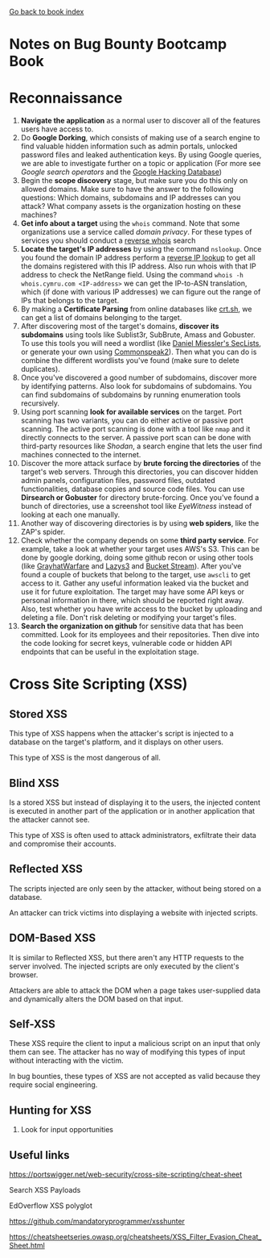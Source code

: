 [Go back to book index](index)

# Notes on Bug Bounty Bootcamp Book




# Reconnaissance

1. **Navigate the application** as a normal user to discover all of the features users have access to.
2. Do **Google Dorking**, which consists of making use of a search engine to find valuable hidden information such as admin portals, unlocked password files and leaked authentication keys. By using Google queries, we are able to investigate further on a topic or application (For more see *Google search operators* and the [Google Hacking Database](https://www.exploit-db.com/google-hacking-database))
3. Begin the **scope discovery** stage, but make sure you do this only on allowed domains. Make sure to have the answer to the following questions: Which domains, subdomains and IP addresses can you attack? What company assets is the organization hosting on these machines?
4. **Get info about a target** using the `whois` command. Note that some organizations use a service called *domain privacy*. For these types of services you should conduct a [reverse whois](https://viewdns.info/reversewhois) search
5. **Locate the target's IP addresses** by using the command `nslookup`. Once you found the domain IP address perform a [reverse IP lookup](https://viewdns.info/reverseip/) to get all the domains registered with this IP address. Also run whois with that IP address to check the NetRange field. Using the command `whois -h whois.cymru.com <IP-address>` we can get the IP-to-ASN translation, which (if done with various IP addresses) we can figure out the range of IPs that belongs to the target.
6. By making a **Certificate Parsing** from online databases like [crt.sh](crt.sh), we can get a list of domains belonging to the target.
7. After discovering most of the target's domains, **discover its subdomains** using tools like Sublist3r, SubBrute, Amass and Gobuster. To use this tools you will need a wordlist (like [Daniel Miessler's SecLists](https://github.com/danielmiessler/SecLists), or generate your own using [Commonspeak2](https://github.com/assetnote/commonspeak2)). Then what you can do is combine the different wordlists you've found (make sure to delete duplicates). 
8. Once you've discovered a good number of subdomains, discover more by identifying patterns. Also look for subdomains of subdomains. You can find subdomains of subdomains by running enumeration tools recursively.
9. Using port scanning **look for available services** on the target. Port scanning has two variants, you can do either active or passive port scanning. The active port scanning is done with a tool like `nmap` and it directly connects to the server. A passive port scan can be done with third-party resources like *Shodan*, a search engine that lets the user find machines connected to the internet.
10. Discover the more attack surface by **brute forcing the directories** of the target's web servers. Through this directories, you can discover hidden admin panels, configuration files, password files, outdated functionalities, database copies and source code files. You can use **Dirsearch or Gobuster** for directory brute-forcing. Once you've found a bunch of directories, use a screenshot tool like *EyeWitness* instead of looking at each one manually.
11. Another way of discovering directories is by using **web spiders**, like the ZAP's spider.
12. Check whether the company depends on some **third party service**. For example, take a look at whether your target uses AWS's S3. This can be done by google dorking, doing some github recon or using other tools (like [GrayhatWarfare](https://buckets.grayhatwarfare.com/) and [Lazys3](https://github.com/nahamsec/lazys3) and [Bucket Stream](https://github.com/eth0izzle/bucket-stream)). After you've found a couple of buckets that belong to the target, use `awscli` to get access to it. Gather any useful information leaked via the bucket and use it for future exploitation. The target may have some API keys or personal information in there, which should be reported right away. Also, test whether you have write access to the bucket by uploading and deleting a file. Don't risk deleting or modifying your target's files.
13. **Search the organization on github** for sensitive data that has been committed. Look for its employees and their repositories. Then dive into the code looking for secret keys, vulnerable code or hidden API endpoints that can be useful in the exploitation stage.

# Cross Site Scripting (XSS)

## Stored XSS

This type of XSS happens when the attacker's script is injected to a database on the target's platform, and it displays on other users. 

This type of XSS is the most dangerous of all.

## Blind XSS

Is a stored XSS but instead of displaying it to the users, the injected content is executed in another part of the application or in another application that the attacker cannot see.

This type of XSS is often used to attack administrators, exfiltrate their data and compromise their accounts.

## Reflected XSS

The scripts injected are only seen by the attacker, without being stored on a database. 

An attacker can trick victims into displaying a website with injected scripts.

## DOM-Based XSS

It is similar to Reflected XSS, but there aren't any HTTP requests to the server involved. The injected scripts are only executed by the client's browser.

Attackers are able to attack the DOM when a page takes user-supplied data and dynamically alters the DOM based on that input.

## Self-XSS 

These XSS require the client to input a malicious script on an input that only them can see. The attacker has no way of modifying this types of input without interacting with the victim.

In bug bounties, these types of XSS are not accepted as valid because they require social engineering.

## Hunting for XSS

1. Look for input opportunities


## Useful links

https://portswigger.net/web-security/cross-site-scripting/cheat-sheet

Search XSS Payloads

EdOverflow XSS polyglot

https://github.com/mandatoryprogrammer/xsshunter

https://cheatsheetseries.owasp.org/cheatsheets/XSS_Filter_Evasion_Cheat_Sheet.html
